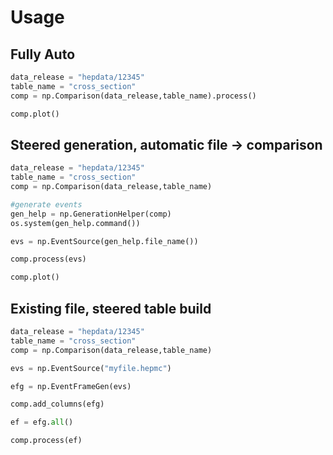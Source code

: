 # Usage

## Fully Auto

```python
data_release = "hepdata/12345"
table_name = "cross_section"
comp = np.Comparison(data_release,table_name).process()

comp.plot()
```

## Steered generation, automatic file -> comparison

```python
data_release = "hepdata/12345"
table_name = "cross_section"
comp = np.Comparison(data_release,table_name)

#generate events
gen_help = np.GenerationHelper(comp)
os.system(gen_help.command())

evs = np.EventSource(gen_help.file_name())

comp.process(evs)

comp.plot()
```

## Existing file, steered table build

```python
data_release = "hepdata/12345"
table_name = "cross_section"
comp = np.Comparison(data_release,table_name)

evs = np.EventSource("myfile.hepmc")

efg = np.EventFrameGen(evs)

comp.add_columns(efg)

ef = efg.all()

comp.process(ef)
```